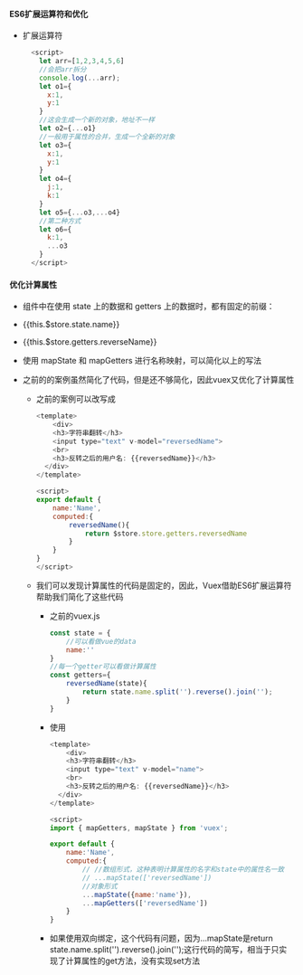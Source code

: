 #### ES6扩展运算符和优化

* 扩展运算符

  ```js
    <script>
      let arr=[1,2,3,4,5,6]
      //会把arr拆分
      console.log(...arr);
      let o1={
        x:1,
        y:1
      }
      //这会生成一个新的对象，地址不一样
      let o2={...o1}
      //一般用于属性的合并，生成一个全新的对象
      let o3={
        x:1,
        y:1
      }
      let o4={
        j:1,
        k:1
      }
      let o5={...o3,...o4}
      //第二种方式
      let o6={
        k:1,
        ...o3
      }
    </script>
  ```

  

  

  

  

#### 优化计算属性

*  组件中在使用 state 上的数据和 getters 上的数据时，都有固定的前缀：

  * {{this.$store.state.name}}
  * {{this.$store.getters.reverseName}}

*  使用 mapState 和 mapGetters 进行名称映射，可以简化以上的写法 

* 之前的的案例虽然简化了代码，但是还不够简化，因此vuex又优化了计算属性

  * 之前的案例可以改写成

    ```js
    <template>
        <div>
        <h3>字符串翻转</h3>
        <input type="text" v-model="reversedName">
        <br>
        <h3>反转之后的用户名: {{reversedName}}</h3>
      </div>
    </template>
    
    <script>
    export default {
        name:'Name',
        computed:{
            reversedName(){
                return $store.store.getters.reversedName
            }
        }
    }
    </script>
    ```

  * 我们可以发现计算属性的代码是固定的，因此，Vuex借助ES6扩展运算符帮助我们简化了这些代码

    * 之前的vuex.js

      ```js
      const state = {
          //可以看做vue的data
          name:''
      }
      //每一个getter可以看做计算属性
      const getters={
          reversedName(state){
              return state.name.split('').reverse().join('');
          }
      }
      ```

    * 使用

      ```js
      <template>
          <div>
          <h3>字符串翻转</h3>
          <input type="text" v-model="name">
          <br>
          <h3>反转之后的用户名: {{reversedName}}</h3>
        </div>
      </template>
      
      <script>
      import { mapGetters, mapState } from 'vuex';
      
      export default {
          name:'Name',
          computed:{
              // //数组形式，这种表明计算属性的名字和state中的属性名一致
              // ...mapState(['reversedName'])
              //对象形式
              ...mapState({name:'name'}),
              ...mapGetters(['reversedName'])
          }
      }
      ```

    * 如果使用双向绑定，这个代码有问题，因为...mapState是return state.name.split('').reverse().join('');这行代码的简写，相当于只实现了计算属性的get方法，没有实现set方法